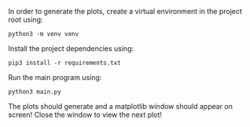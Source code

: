 In order to generate the plots, create a virtual environment in the project root using:

`python3 -m venv venv`

Install the project dependencies using:

`pip3 install -r requirements.txt`

Run the main program using:

`python3 main.py`

The plots should generate and a matplotlib window should appear on screen! Close the window to view the next plot!
